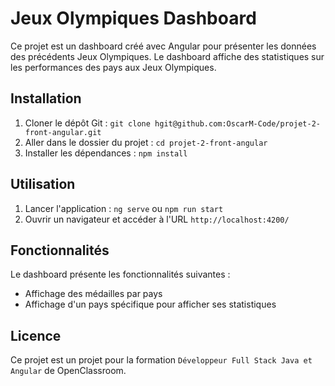 # Jeux Olympiques Dashboard

Ce projet est un dashboard créé avec Angular pour présenter les données des précédents Jeux Olympiques. Le dashboard affiche des statistiques sur les performances des pays aux Jeux Olympiques.

## Installation

1. Cloner le dépôt Git : `git clone hgit@github.com:OscarM-Code/projet-2-front-angular.git`
2. Aller dans le dossier du projet : `cd projet-2-front-angular`
3. Installer les dépendances : `npm install`

## Utilisation

1. Lancer l'application : `ng serve` ou `npm run start`
2. Ouvrir un navigateur et accéder à l'URL `http://localhost:4200/`

## Fonctionnalités

Le dashboard présente les fonctionnalités suivantes :

- Affichage des médailles par pays
- Affichage d'un pays spécifique pour afficher ses statistiques

## Licence

Ce projet est un projet pour la formation `Développeur Full Stack Java et Angular` de OpenClassroom.
